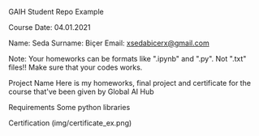 GAIH Student Repo Example


Course Date: 04.01.2021

Name: Seda
Surname: Biçer
Email: xsedabicerx@gmail.com

Note: Your homeworks can be formats like ".ipynb" and ".py". Not ".txt" files!! Make sure that your codes works.

Project Name
Here is my homeworks, final project and certificate for the course that've been given by Global AI Hub

Requirements
Some python libraries

Certification
(img/certificate_ex.png)
